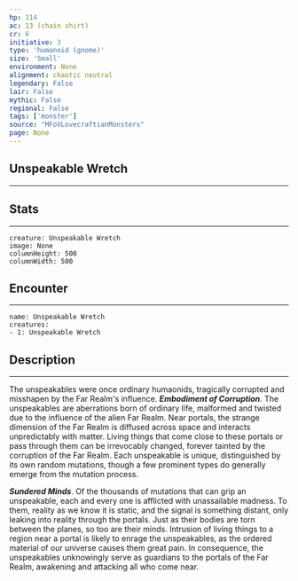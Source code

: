 ```yaml
---
hp: 114
ac: 13 (chain shirt)
cr: 6
initiative: 3
type: 'humanoid (gnome)'    
size: 'Small'
environment: None
alignment: chaotic neutral
legendary: False
lair: False
mythic: False
regional: False
tags: ['monster']
source: "MFoVLovecraftianMonsters"
page: None
---
```


## Unspeakable Wretch
---



## Stats
---

```statblock
creature: Unspeakable Wretch
image: None
columnHeight: 500
columnWidth: 500
```

## Encounter
---

```encounter-table
name: Unspeakable Wretch
creatures:
- 1: Unspeakable Wretch
```

## Description
---
The unspeakables were once ordinary humaonids, tragically corrupted and misshapen by the Far Realm's influence.
**_Embodiment of Corruption_**. The unspeakables are aberrations born of ordinary life, malformed and twisted due to the influence of the alien Far Realm. Near portals, the strange dimension of the Far Realm is diffused across space and interacts unpredictably with matter. Living things that come close to these portals or pass through them can be irrevocably changed, forever tainted by the corruption of the Far Realm. Each unspeakable is unique, distinguished by its own random mutations, though a few prominent types do generally emerge from the mutation process.

**_Sundered Minds_**. Of the thousands of mutations that can grip an unspeakable, each and every one is afflicted with unassailable madness. To them, reality as we know it is static, and the signal is something distant, only leaking into reality through the portals. Just as their bodies are torn between the planes, so too are their minds.
Intrusion of living things to a region near a portal is likely to enrage the unspeakables, as the ordered material of our universe causes them great pain. In consequence, the unspeakables unknowingly serve as guardians to the portals of the Far Realm, awakening and attacking all who come near.






